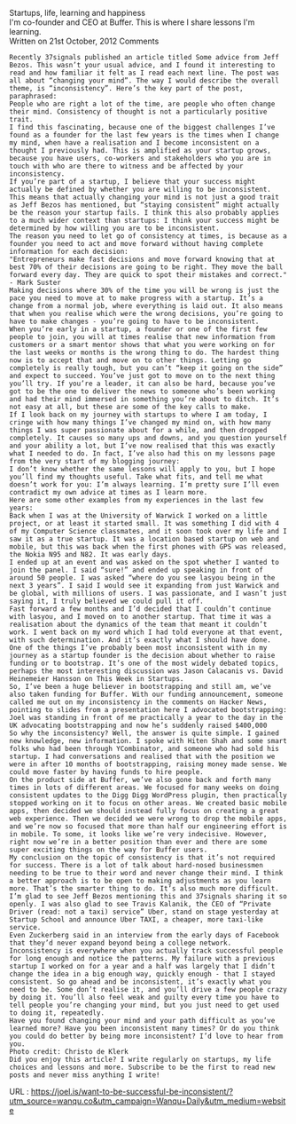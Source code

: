   Startups, life, learning and happiness  
    I'm co-founder and CEO at Buffer. This is where I share lessons I'm learning.  
    Written on 21st October, 2012 Comments  
      
    Recently 37signals published an article titled Some advice from Jeff Bezos. This wasn’t your usual advice, and I found it interesting to read and how familiar it felt as I read each next line. The post was all about “changing your mind”. The way I would describe the overall theme, is “inconsistency”. Here’s the key part of the post, paraphrased:  
    People who are right a lot of the time, are people who often change their mind. Consistency of thought is not a particularly positive trait.  
    I find this fascinating, because one of the biggest challenges I’ve found as a founder for the last few years is the times when I change my mind, when have a realisation and I become inconsistent on a thought I previously had. This is amplified as your startup grows, because you have users, co-workers and stakeholders who you are in touch with who are there to witness and be affected by your inconsistency.  
    If you’re part of a startup, I believe that your success might actually be defined by whether you are willing to be inconsistent. This means that actually changing your mind is not just a good trait as Jeff Bezos has mentioned, but “staying consistent” might actually be the reason your startup fails. I think this also probably applies to a much wider context than startups: I think your success might be determined by how willing you are to be inconsistent.  
    The reason you need to let go of consistency at times, is because as a founder you need to act and move forward without having complete information for each decision:  
    "Entrepreneurs make fast decisions and move forward knowing that at best 70% of their decisions are going to be right. They move the ball forward every day. They are quick to spot their mistakes and correct." - Mark Suster  
    Making decisions where 30% of the time you will be wrong is just the pace you need to move at to make progress with a startup. It’s a change from a normal job, where everything is laid out. It also means that when you realise which were the wrong decisions, you’re going to have to make changes - you’re going to have to be inconsistent.  
    When you’re early in a startup, a founder or one of the first few people to join, you will at times realise that new information from customers or a smart mentor shows that what you were working on for the last weeks or months is the wrong thing to do. The hardest thing now is to accept that and move on to other things. Letting go completely is really tough, but you can’t “keep it going on the side” and expect to succeed. You’ve just got to move on to the next thing you’ll try. If you’re a leader, it can also be hard, because you’ve got to be the one to deliver the news to someone who’s been working and had their mind immersed in something you’re about to ditch. It’s not easy at all, but these are some of the key calls to make.  
    If I look back on my journey with startups to where I am today, I cringe with how many things I’ve changed my mind on, with how many things I was super passionate about for a while, and then dropped completely. It causes so many ups and downs, and you question yourself and your ability a lot, but I’ve now realised that this was exactly what I needed to do. In fact, I’ve also had this on my lessons page from the very start of my blogging journey:  
    I don’t know whether the same lessons will apply to you, but I hope you’ll find my thoughts useful. Take what fits, and tell me what doesn’t work for you: I’m always learning. I’m pretty sure I’ll even contradict my own advice at times as I learn more.  
    Here are some other examples from my experiences in the last few years:  
    Back when I was at the University of Warwick I worked on a little project, or at least it started small. It was something I did with 4 of my Computer Science classmates, and it soon took over my life and I saw it as a true startup. It was a location based startup on web and mobile, but this was back when the first phones with GPS was released, the Nokia N95 and N82. It was early days.  
    I ended up at an event and was asked on the spot whether I wanted to join the panel. I said “sure!” and ended up speaking in front of around 50 people. I was asked “where do you see lasyou being in the next 3 years”. I said I would see it expanding from just Warwick and be global, with millions of users. I was passionate, and I wasn’t just saying it, I truly believed we could pull it off.  
    Fast forward a few months and I’d decided that I couldn’t continue with lasyou, and I moved on to another startup. That time it was a realisation about the dynamics of the team that meant it couldn’t work. I went back on my word which I had told everyone at that event, with such determination. And it’s exactly what I should have done.  
    One of the things I’ve probably been most inconsistent with in my journey as a startup founder is the decision about whether to raise funding or to bootstrap. It’s one of the most widely debated topics, perhaps the most interesting discussion was Jason Calacanis vs. David Heinemeier Hansson on This Week in Startups.  
    So, I’ve been a huge believer in bootstrapping and still am, we’ve also taken funding for Buffer. With our funding announcement, someone called me out on my inconsistency in the comments on Hacker News, pointing to slides from a presentation here I advocated bootstrapping:  
    Joel was standing in front of me practically a year to the day in the UK advocating bootstrapping and now he’s suddenly raised $400,000  
    So why the inconsistency? Well, the answer is quite simple. I gained new knowledge, new information. I spoke with Hiten Shah and some smart folks who had been through YCombinator, and someone who had sold his startup. I had conversations and realised that with the position we were in after 10 months of bootstrapping, raising money made sense. We could move faster by having funds to hire people.  
    On the product side at Buffer, we’ve also gone back and forth many times in lots of different areas. We focused for many weeks on doing consistent updates to the Digg Digg WordPress plugin, then practically stopped working on it to focus on other areas. We created basic mobile apps, then decided we should instead fully focus on creating a great web experience. Then we decided we were wrong to drop the mobile apps, and we’re now so focused that more than half our engineering effort is in mobile. To some, it looks like we’re very indecisive. However, right now we’re in a better position than ever and there are some super exciting things on the way for Buffer users.  
    My conclusion on the topic of consistency is that it’s not required for success. There is a lot of talk about hard-nosed businessmen needing to be true to their word and never change their mind. I think a better approach is to be open to making adjustments as you learn more. That’s the smarter thing to do. It’s also much more difficult.  
    I’m glad to see Jeff Bezos mentioning this and 37signals sharing it so openly. I was also glad to see Travis Kalanik, the CEO of “Private Driver (read: not a taxi) service” Uber, stand on stage yesterday at Startup School and announce Uber TAXI, a cheaper, more taxi-like service.  
    Even Zuckerberg said in an interview from the early days of Facebook that they’d never expand beyond being a college network.  
    Inconsistency is everywhere when you actually track successful people for long enough and notice the patterns. My failure with a previous startup I worked on for a year and a half was largely that I didn’t change the idea in a big enough way, quickly enough - that I stayed consistent. So go ahead and be inconsistent, it’s exactly what you need to be. Some don’t realise it, and you’ll drive a few people crazy by doing it. You’ll also feel weak and guilty every time you have to tell people you’re changing your mind, but you just need to get used to doing it, repeatedly.  
    Have you found changing your mind and your path difficult as you’ve learned more? Have you been inconsistent many times? Or do you think you could do better by being more inconsistent? I’d love to hear from you.  
    Photo credit: Christo de Klerk  
    Did you enjoy this article? I write regularly on startups, my life choices and lessons and more. Subscribe to be the first to read new posts and never miss anything I write!  
    
  URL : https://joel.is/want-to-be-successful-be-inconsistent/?utm_source=wanqu.co&utm_campaign=Wanqu+Daily&utm_medium=website